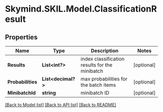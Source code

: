 # Skymind.SKIL.Model.ClassificationResult
## Properties

Name | Type | Description | Notes
------------ | ------------- | ------------- | -------------
**Results** | **List&lt;int?&gt;** | index classification results for the minibatch | [optional] 
**Probabilities** | **List&lt;decimal?&gt;** | max probabilities for the batch items | [optional] 
**MinibatchId** | **string** | minibatch ID | [optional] 

[[Back to Model list]](../README.md#documentation-for-models) [[Back to API list]](../README.md#documentation-for-api-endpoints) [[Back to README]](../README.md)

